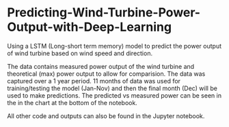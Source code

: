 # Predicting-Wind-Turbine-Power-Output-with-Deep-Learning
Using a LSTM (Long-short term memory) model to predict the power output of wind turbine based on wind speed and direction.

The data contains measured power output of the wind turbine and theoretical (max) power output to allow for comparision. The data was captured over a 1 year period. 11 months of data was used for training/testing the model (Jan-Nov) and then the final month (Dec) will be used to make predictions. The predicted vs measured power can be seen in the in the chart at the bottom of the notebook. 

All other code and outputs can also be found in the Jupyter notebook.
